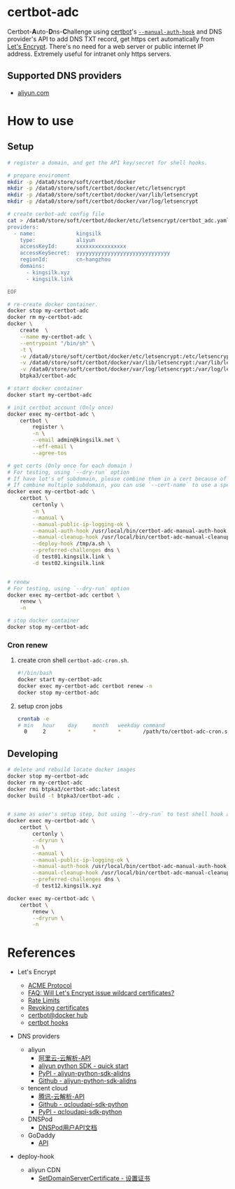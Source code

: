 # certbot-adc

Certbot-**A**uto-**D**ns-**C**hallenge using [certbot](https://certbot.eff.org/)'s
[`--manual-auth-hook`](https://certbot.eff.org/docs/using.html#manual)
and DNS provider's API to add DNS TXT record, get https cert automatically 
from [Let's Encrypt](https://letsencrypt.org/). 
There's no need for a web server or public internet IP address. 
Extremely useful for intranet only https servers.

<!--
## Why this tool?

ACME defined several Identifier Validation Challenges:

- HTTP Challenge: 
    Requires public IP address and a http server.

- TLS with Server Name Indication (TLS SNI) Challenge. 
    Requires public IP address and a special https server.

- DNS Challenge:
    Requires no public IP address, can be used to require a https cert used in intranet only.
    Can be verified by manual or by shell hooks (with DNS provider's API).

- Out-of-Band Challenge:
    Requires human operations.
-->

## Supported DNS providers

-  [aliyun.com](https://wanwang.aliyun.com/domain/dns/)




# How to use

## Setup

```bash
# register a domain, and get the API key/secret for shell hooks.

# prepare enviroment
mkdir -p /data0/store/soft/certbot/docker
mkdir -p /data0/store/soft/certbot/docker/etc/letsencrypt
mkdir -p /data0/store/soft/certbot/docker/var/lib/letsencrypt
mkdir -p /data0/store/soft/certbot/docker/var/log/letsencrypt

# create cerbot-adc config file
cat > /data0/store/soft/certbot/docker/etc/letsencrypt/certbot_adc.yaml <<EOF
providers:
  - name:             kingsilk
    type:             aliyun
    accessKeyId:      xxxxxxxxxxxxxxxx
    accessKeySecret:  yyyyyyyyyyyyyyyyyyyyyyyyyyyyyy
    regionId:         cn-hangzhou
    domains:
      - kingsilk.xyz
      - kingsilk.link

EOF

# re-create docker container.
docker stop my-certbot-adc
docker rm my-certbot-adc
docker \
    create  \
    --name my-certbot-adc \
    --entrypoint "/bin/sh" \
    -t \
    -v /data0/store/soft/certbot/docker/etc/letsencrypt:/etc/letsencrypt \
    -v /data0/store/soft/certbot/docker/var/lib/letsencrypt:/var/lib/letsencrypt \
    -v /data0/store/soft/certbot/docker/var/log/letsencrypt:/var/log/letsencrypt \
    btpka3/certbot-adc

# start docker container
docker start my-certbot-adc

# init certbot account (Only once)
docker exec my-certbot-adc \
    certbot \
        register \
        -n \
        --email admin@kingsilk.net \
        --eff-email \
        --agree-tos

# get certs (Only once for each domain )
# For testing, using `--dry-run` option
# If have lot's of subdomain, please combine them in a cert because of the 'Rate Limits'
# If combine multiple subdomain, you can use `--cert-name` to use a specified cert file name
docker exec my-certbot-adc \
    certbot \
        certonly \
        -n \
        --manual \
        --manual-public-ip-logging-ok \
        --manual-auth-hook /usr/local/bin/certbot-adc-manual-auth-hook \
        --manual-cleanup-hook /usr/local/bin/certbot-adc-manual-cleanup-hook \
        --deploy-hook /tmp/a.sh \
        --preferred-challenges dns \
        -d test01.kingsilk.link \
        -d test02.kingsilk.link


# renew
# For testing, using `--dry-run` option
docker exec my-certbot-adc certbot \
    renew \
    -n

# stop docker container
docker stop my-certbot-adc
```

### Cron renew


1. create cron shell `certbot-adc-cron.sh`. 
 
    ```sh
    #!/bin/bash
    docker start my-certbot-adc
    docker exec my-certbot-adc certbot renew -n
    docker stop my-certbot-adc
    ```

1. setup cron jobs

    ```sh
    crontab -e 
    # min   hour    day     month   weekday command
      0     2       *       *       *       /path/to/certbot-adc-cron.sh
    ```


## Developing

```bash
# delete and rebuild locate docker images 
docker stop my-certbot-adc
docker rm my-certbot-adc
docker rmi btpka3/certbot-adc:latest
docker build -t btpka3/certbot-adc .


# same as user's setup step, but using `--dry-run` to test shell hook and renew
docker exec my-certbot-adc \
    certbot \
        certonly \
        --dryrun \
        -n \
        --manual \
        --manual-public-ip-logging-ok \
        --manual-auth-hook /usr/local/bin/certbot-adc-manual-auth-hook \
        --manual-cleanup-hook /usr/local/bin/certbot-adc-manual-cleanup-hook \
        --preferred-challenges dns \
        -d test12.kingsilk.xyz

docker exec my-certbot-adc \
    certbot \
        renew \
        --dryrun \
        -n
```

# References

- Let's Encrypt 
    - [ACME Protocol](https://ietf-wg-acme.github.io/acme/draft-ietf-acme-acme.html)
    - [FAQ: Will Let's Encrypt issue wildcard certificates?](https://certbot.eff.org/faq/#will-let-s-encrypt-issue-wildcard-certificates)
    - [Rate Limits](https://letsencrypt.org/docs/rate-limits/)
    - [Revoking certificates](https://letsencrypt.org/docs/revoking/)
    - [certbot@docker hub](https://hub.docker.com/r/certbot/certbot/)
    - [certbot hooks](https://certbot.eff.org/docs/using.html#pre-and-post-validation-hooks)
- DNS providers
    - aliyun
        - [阿里云-云解析-API](https://help.aliyun.com/document_detail/29740.html)
        - [aliyun python SDK - quick start](https://help.aliyun.com/document_detail/53090.html)
        - [PyPI - aliyun-python-sdk-alidns](https://pypi.python.org/pypi/aliyun-python-sdk-alidns)
        - [Github - aliyun-python-sdk-alidns](https://github.com/aliyun/aliyun-openapi-python-sdk/tree/master/aliyun-python-sdk-alidns)
    - tencent cloud
        - [腾讯-云解析-API](https://cloud.tencent.com/document/api/302/8516)
        - [Github - qcloudapi-sdk-python](https://github.com/QcloudApi/qcloudapi-sdk-python)
        - [PyPI - qcloudapi-sdk-python](https://pypi.python.org/pypi/qcloudapi-sdk-python/2.0.9)
    - DNSPod
        - [DNSPod用户API文档](https://www.dnspod.cn/docs/index.html)
    - GoDaddy
        - [API](https://developer.godaddy.com/doc)
    
- deploy-hook
    - aliyun CDN
        - [SetDomainServerCertificate - 设置证书](https://help.aliyun.com/document_detail/45014.html)

